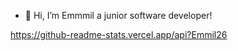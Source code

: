 - 👋 Hi, I’m Emmmil a junior software developer!
<!---
Emmil26/Emmil26 is a ✨ special ✨ repository because its `README.md` (this file) appears on your GitHub profile.
You can click the Preview link to take a look at your changes.
--->
https://github-readme-stats.vercel.app/api?Emmil26
